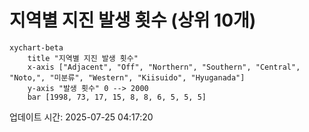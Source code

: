 # 지역별 지진 발생 횟수 (상위 10개)

```mermaid
xychart-beta
    title "지역별 지진 발생 횟수"
    x-axis ["Adjacent", "Off", "Northern", "Southern", "Central", "Noto,", "미분류", "Western", "Kiisuido", "Hyuganada"]
    y-axis "발생 횟수" 0 --> 2000
    bar [1998, 73, 17, 15, 8, 8, 6, 5, 5, 5]
```

업데이트 시간: 2025-07-25 04:17:20
